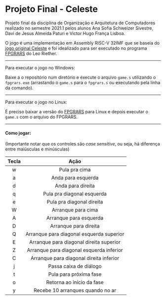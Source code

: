# Projeto Final - Celeste

Projeto final da disciplina de Organização e Arquitetura de Computadores realizado no semestre 2021.1 pelos alunos Ana Sofia Schweizer Sivestre, Davi de Jesus Almeida Paturi e Victor Hugo França Lisboa.

O jogo é uma implementação em Assembly RISC-V 32IMF que se baseia do [jogo original Celeste](http://www.celestegame.com/) e foi idealizado para ser executado no programa [FPGRARS](https://www.github.com/LeoRiether/FPGRARS) do Leo Riether.

---

Para executar o jogo no Windows:

Baixe a o repositório num diretório e execute o arquivo `game.s` utilizando o `fpgrars.exe` (arrastando o `game.s` para o `fpgrars.s` ou executando pela linha da comando).

---

Para executar o jogo no Linux:

É preciso baixar a versão do [FPGRARS](https://www.github.com/LeoRiether/FPGRARS) para Linux e depois executar o `game.s` com o arquivo do FPGRARS.

---

#### Como jogar:
(Importante notar que os controles são _case sensitive_, ou seja, há diferença entre maiúsculas e minúsculas)

Tecla | Ação
:---: | :---:
w | Pula pra cima
a | Anda para esquerda
d | Anda para direita
q | Pula pra diagonal esquerda
e | Pula pra diagonal direita
W | Arranque para cima
A | Arranque para esquerda
D | Arranque para direita
Q | Arranque para diagonal esquerda superior
E | Arranque para diagonal direita superior
Z | Arranque para diagonal esquerda inferior
C | Arranque para diagonal direita inferior
j | Passa caixa de diálogo
t | Pula para próxima fase
o | Retorna ao início da fase
y | Recebe 10 arranques quando no ar
